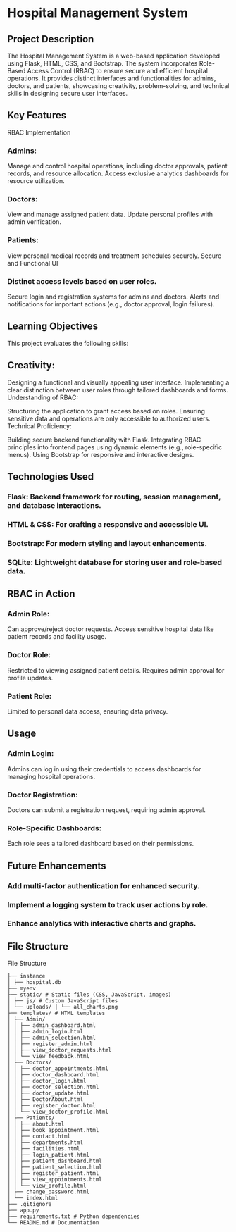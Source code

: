 # Hospital Management System
## Project Description
The Hospital Management System is a web-based application developed using Flask, HTML, CSS, and Bootstrap. The system incorporates Role-Based Access Control (RBAC) to ensure secure and efficient hospital operations. It provides distinct interfaces and functionalities for admins, doctors, and patients, showcasing creativity, problem-solving, and technical skills in designing secure user interfaces.

## Key Features
RBAC Implementation
### Admins:
Manage and control hospital operations, including doctor approvals, patient records, and resource allocation.
Access exclusive analytics dashboards for resource utilization.
### Doctors:
View and manage assigned patient data.
Update personal profiles with admin verification.
### Patients:
View personal medical records and treatment schedules securely.
Secure and Functional UI
### Distinct access levels based on user roles.
Secure login and registration systems for admins and doctors.
Alerts and notifications for important actions (e.g., doctor approval, login failures).

## Learning Objectives
This project evaluates the following skills:

## Creativity:

Designing a functional and visually appealing user interface.
Implementing a clear distinction between user roles through tailored dashboards and forms.
Understanding of RBAC:

Structuring the application to grant access based on roles.
Ensuring sensitive data and operations are only accessible to authorized users.
Technical Proficiency:

Building secure backend functionality with Flask.
Integrating RBAC principles into frontend pages using dynamic elements (e.g., role-specific menus).
Using Bootstrap for responsive and interactive designs.

## Technologies Used
### Flask: Backend framework for routing, session management, and database interactions.
### HTML & CSS: For crafting a responsive and accessible UI.
### Bootstrap: For modern styling and layout enhancements.
### SQLite: Lightweight database for storing user and role-based data.

## RBAC in Action
### Admin Role:
Can approve/reject doctor requests.
Access sensitive hospital data like patient records and facility usage.
### Doctor Role:
Restricted to viewing assigned patient details.
Requires admin approval for profile updates.
### Patient Role:
Limited to personal data access, ensuring data privacy.

## Usage
### Admin Login:
Admins can log in using their credentials to access dashboards for managing hospital operations.

### Doctor Registration:
Doctors can submit a registration request, requiring admin approval.

### Role-Specific Dashboards:
Each role sees a tailored dashboard based on their permissions.

## Future Enhancements
### Add multi-factor authentication for enhanced security.
### Implement a logging system to track user actions by role.
### Enhance analytics with interactive charts and graphs.
## File Structure

File Structure
```hospital-management-system/
├── instance
│ ├── hospital.db
├── myenv 
├── static/ # Static files (CSS, JavaScript, images) 
│ ├── js/ # Custom JavaScript files 
│ └── uploads/ │ └── all_charts.png 
├── templates/ # HTML templates 
│ ├── Admin/ 
│ │ ├── admin_dashboard.html 
│ │ ├── admin_login.html 
│ │ ├── admin_selection.html 
│ │ ├── register_admin.html 
│ │ ├── view_doctor_requests.html 
│ │ └── view_feedback.html 
│ ├── Doctors/ 
│ │ ├── doctor_appointments.html 
│ │ ├── doctor_dashboard.html 
│ │ ├── doctor_login.html 
│ │ ├── doctor_selection.html 
│ │ ├── doctor_update.html 
│ │ ├── DoctorAbout.html 
│ │ ├── register_doctor.html 
│ │ └── view_doctor_profile.html 
│ ├── Patients/ 
│ │ ├── about.html 
│ │ ├── book_appointment.html 
│ │ ├── contact.html 
│ │ ├── departments.html 
│ │ ├── facilities.html 
│ │ ├── login_patient.html 
│ │ ├── patient_dashboard.html 
│ │ ├── patient_selection.html 
│ │ ├── register_patient.html 
│ │ ├── view_appointments.html 
│ │ └── view_profile.html 
│ ├── change_password.html 
│ └── index.html 
├── .gitignore 
├── app.py 
├── requirements.txt # Python dependencies 
└── README.md # Documentation


